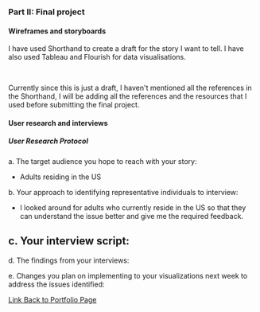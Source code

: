 
### Part II: Final project

#### Wireframes and storyboards

I have used Shorthand to create a draft for the story I want to tell. I have also used Tableau and Flourish for data visualisations.

<script src="https://carnegiemellon.shorthandstories.com/being-obese-can-kill-you/embed.js"></script>
<br />

Currently since this is just a draft, I haven't mentioned all the references in the Shorthand, I will be adding all the references and the resources that I used before submitting the final project.

#### User research and interviews

##### User Research Protocol

a. The target audience you hope to reach with your story: <br />
- Adults residing in the US <br />

b. Your approach to identifying representative individuals to interview:
- I looked around for adults who currently reside in the US so that they can understand the issue better and give me the required feedback. <br />

c. Your interview script: <br />
- 

d. The findings from your interviews: <br />

e. Changes you plan on implementing to your visualizations next week to address the issues identified: <br /> 

[Link Back to Portfolio Page](https://shubham-prabhu.github.io/portfolio/)
